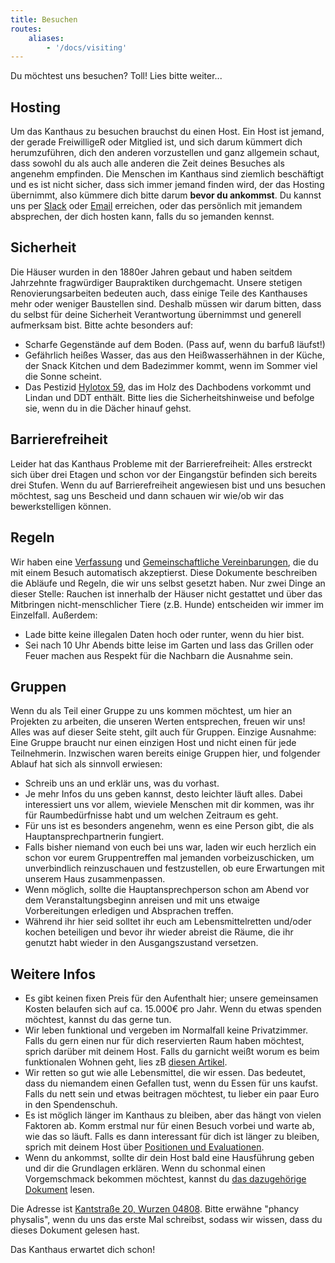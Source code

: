 ```yaml
---
title: Besuchen
routes:
    aliases:
        - '/docs/visiting'
---
```

Du möchtest uns besuchen? Toll! Lies bitte weiter...

## Hosting
Um das Kanthaus zu besuchen brauchst du einen Host. Ein Host ist jemand, der gerade FreiwilligeR oder Mitglied ist, und sich darum kümmert dich herumzuführen, dich den anderen vorzustellen und ganz allgemein schaut, dass sowohl du als auch alle anderen die Zeit deines Besuches als angenehm empfinden. Die Menschen im Kanthaus sind ziemlich beschäftigt und es ist nicht sicher, dass sich immer jemand finden wird, der das Hosting übernimmt, also kümmere dich bitte darum **bevor du ankommst**. Du kannst uns per [Slack](https://slackin.yunity.org) oder [Email](mailto:hello@kanthaus.online) erreichen, oder das persönlich mit jemandem absprechen, der dich hosten kann, falls du so jemanden kennst.

## Sicherheit
Die Häuser wurden in den 1880er Jahren gebaut und haben seitdem Jahrzehnte fragwürdiger Baupraktiken durchgemacht. Unsere stetigen Renovierungsarbeiten bedeuten auch, dass einige Teile des Kanthauses mehr oder weniger Baustellen sind. Deshalb müssen wir darum bitten, dass du selbst für deine Sicherheit Verantwortung übernimmst und generell aufmerksam bist. Bitte achte besonders auf:
- Scharfe Gegenstände auf dem Boden. (Pass auf, wenn du barfuß läufst!)
- Gefährlich heißes Wasser, das aus den Heißwasserhähnen in der Küche, der Snack Kitchen und dem Badezimmer kommt, wenn im Sommer viel die Sonne scheint.
- Das Pestizid [Hylotox 59](https://de.wikipedia.org/wiki/Hylotox), das im Holz des Dachbodens vorkommt und Lindan und DDT enthält. Bitte lies die Sicherheitshinweise und befolge sie, wenn du in die Dächer hinauf gehst.

## Barrierefreiheit
Leider hat das Kanthaus Probleme mit der Barrierefreiheit: Alles erstreckt sich über drei Etagen und schon vor der Eingangstür befinden sich bereits drei Stufen. Wenn du auf Barrierefreiheit angewiesen bist und uns besuchen möchtest, sag uns Bescheid und dann schauen wir wie/ob wir das bewerkstelligen können.

## Regeln
Wir haben eine [Verfassung](/governance/constitution) und [Gemeinschaftliche Vereinbarungen](/governance/collectiveagreements/), die du mit einem Besuch automatisch akzeptierst. Diese Dokumente beschreiben die Abläufe und Regeln, die wir uns selbst gesetzt haben. Nur zwei Dinge an dieser Stelle: Rauchen ist innerhalb der Häuser nicht gestattet und über das Mitbringen nicht-menschlicher Tiere (z.B. Hunde) entscheiden wir immer im Einzelfall. Außerdem:
- Lade bitte keine illegalen Daten hoch oder runter, wenn du hier bist.
- Sei nach 10 Uhr Abends bitte leise im Garten und lass das Grillen oder Feuer machen aus Respekt für die Nachbarn die Ausnahme sein.

## Gruppen
Wenn du als Teil einer Gruppe zu uns kommen möchtest, um hier an Projekten zu arbeiten, die unseren Werten entsprechen, freuen wir uns! Alles was auf dieser Seite steht, gilt auch für Gruppen. Einzige Ausnahme: Eine Gruppe braucht nur einen einzigen Host und nicht einen für jede Teilnehmerin.
Inzwischen waren bereits einige Gruppen hier, und folgender Ablauf hat sich als sinnvoll erwiesen:
- Schreib uns an und erklär uns, was du vorhast.
- Je mehr Infos du uns geben kannst, desto leichter läuft alles. Dabei interessiert uns vor allem, wieviele Menschen mit dir kommen, was ihr für Raumbedürfnisse habt und um welchen Zeitraum es geht.
- Für uns ist es besonders angenehm, wenn es eine Person gibt, die als Hauptansprechpartnerin fungiert.
- Falls bisher niemand von euch bei uns war, laden wir euch herzlich ein schon vor eurem Gruppentreffen mal jemanden vorbeizuschicken, um unverbindlich reinzuschauen und festzustellen, ob eure Erwartungen mit unserem Haus zusammenpassen.
- Wenn möglich, sollte die Hauptansprechperson schon am Abend vor dem Veranstaltungsbeginn anreisen und mit uns etwaige Vorbereitungen erledigen und Absprachen treffen.
- Während ihr hier seid solltet ihr euch am Lebensmittelretten und/oder kochen beteiligen und bevor ihr wieder abreist die Räume, die ihr genutzt habt wieder in den Ausgangszustand versetzen.

## Weitere Infos
- Es gibt keinen fixen Preis für den Aufenthalt hier; unsere gemeinsamen Kosten belaufen sich auf ca. 15.000€ pro Jahr. Wenn du etwas spenden möchtest, kannst du das gerne tun.
- Wir leben funktional und vergeben im Normalfall keine Privatzimmer. Falls du gern einen nur für dich reservierten Raum haben möchtest, sprich darüber mit deinem Host. Falls du garnicht weißt worum es beim funktionalen Wohnen geht, lies zB [diesen Artikel](https://www.deutschlandfunknova.de/beitrag/funktionales-wohnen-wg-mit-gemeinsamem-schlafzimmer).
- Wir retten so gut wie alle Lebensmittel, die wir essen. Das bedeutet, dass du niemandem einen Gefallen tust, wenn du Essen für uns kaufst. Falls du nett sein und etwas beitragen möchtest, tu lieber ein paar Euro in den Spendenschuh.
- Es ist möglich länger im Kanthaus zu bleiben, aber das hängt von vielen Faktoren ab. Komm erstmal nur für einen Besuch vorbei und warte ab, wie das so läuft. Falls es dann interessant für dich ist länger zu bleiben, sprich mit deinem Host über [Positionen und Evaluationen](/governance/positionsandevaluations).
- Wenn du ankommst, sollte dir dein Host bald eine Hausführung geben und dir die Grundlagen erklären. Wenn du schonmal einen Vorgemschmack bekommen möchtest, kannst du [das dazugehörige Dokument](visiTour) lesen.

Die Adresse ist [Kantstraße 20, Wurzen 04808](https://www.openstreetmap.org/search?query=20%20kantstrasse%20wurzen#map=19/51.36711/12.74075&layers=N). Bitte erwähne "phancy physalis", wenn du uns das erste Mal schreibst, sodass wir wissen, dass du dieses Dokument gelesen hast.

Das Kanthaus erwartet dich schon!
